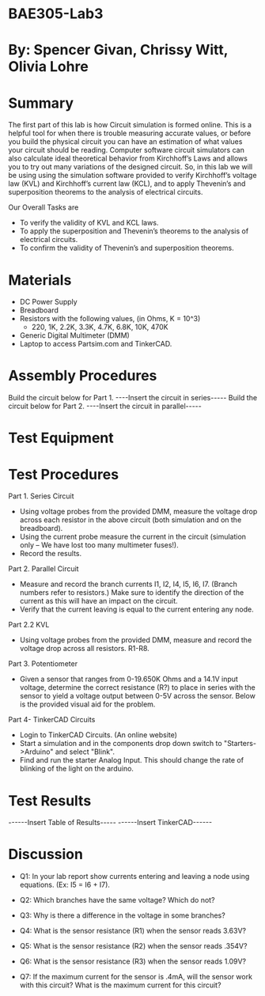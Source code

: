 # BAE305-Lab3
# By: Spencer Givan, Chrissy Witt, Olivia Lohre
# Summary
The first part of this lab is how Circuit simulation is formed online. This is a helpful tool for when there is trouble measuring accurate values, or before you build the physical circuit you can have an estimation of what values your circuit should be reading. Computer software circuit simulators can also calculate ideal theoretical behavior from Kirchhoff’s Laws and allows you to try out many variations of the designed circuit. So, in this lab we will be using using the simulation software provided to verify Kirchhoff’s voltage law (KVL) and Kirchhoff’s current law (KCL), and to apply Thevenin’s and superposition theorems to the analysis of electrical circuits.

Our Overall Tasks are
- To verify the validity of KVL and KCL laws.
- To apply the superposition and Thevenin’s theorems to the analysis of electrical circuits.
- To confirm the validity of Thevenin’s and superposition theorems.

# Materials
- DC Power Supply
- Breadboard 
- Resistors with the following values, (in Ohms, K = 10^3)
  - 220, 1K, 2.2K, 3.3K, 4.7K, 6.8K, 10K, 470K
- Generic Digital Multimeter (DMM)
- Laptop to access Partsim.com and TinkerCAD.
  
# Assembly Procedures
Build the circuit below for Part 1.
----Insert the circuit in series-----
Build the circuit below for Part 2.
----Insert the circuit in parallel-----

# Test Equipment

# Test Procedures
Part 1. Series Circuit
-	Using voltage probes from the provided DMM, measure the voltage drop across each resistor in the above circuit (both simulation and on the breadboard).
- Using the current probe measure the current in the circuit (simulation only – We have lost too many multimeter fuses!).
- Record the results.

Part 2. Parallel Circuit
- Measure and record the branch currents I1, I2, I4, I5, I6, I7. (Branch numbers refer to resistors.) Make sure to identify the direction of the current as this will have an impact on the circuit.
- Verify that the current leaving is equal to the current entering any node.

Part 2.2 KVL
- Using voltage probes from the provided DMM, measure and record the voltage drop across all resistors. R1-R8.

Part 3. Potentiometer
- Given a sensor that ranges from 0-19.650K Ohms and a 14.1V input voltage, determine the correct resistance (R?) to place in series with the sensor to yield a voltage output between 0-5V across the sensor. Below is the provided visual aid for the problem.

Part 4- TinkerCAD Circuits
- Login to TinkerCAD Circuits. (An online website)
- Start a simulation and in the components drop down switch to "Starters->Arduino" and select "Blink".
- Find and run the starter Analog Input. This should change the rate of blinking of the light on the arduino.


# Test Results
------Insert Table of Results-----
------Insert TinkerCAD------
# Discussion
- Q1: In your lab report show currents entering and leaving a node using equations. (Ex: I5 = I6 + I7). 

- Q2: Which branches have the same voltage? Which do not?

- Q3: Why is there a difference in the voltage in some branches? 

- Q4: What is the sensor resistance (R1) when the sensor reads 3.63V?

- Q5: What is the sensor resistance (R2) when the sensor reads .354V?

- Q6: What is the sensor resistance (R3) when the sensor reads 1.09V?

- Q7: If the maximum current for the sensor is .4mA, will the sensor work with this circuit? What is the maximum current for this circuit?

